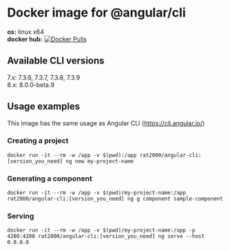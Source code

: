 # Docker image for @angular/cli

**os:** linux x64 <br>
**docker hub:** [![Docker Pulls](https://img.shields.io/docker/pulls/rat2000/angular-cli.svg)](https://hub.docker.com/r/rat2000/angular-cli)


## Available CLI versions

7.x: 7.3.6, 7.3.7, 7.3.8, 7.3.9 <br>
8.x: 8.0.0-beta.9

## Usage examples

This image has the same usage as Angular CLI (https://cli.angular.io/)

### Creating a project

```
docker run -it --rm -w /app -v $(pwd):/app rat2000/angular-cli:[version_you_need] ng new my-project-name
```

### Generating a component

```
docker run -it --rm -w /app -v $(pwd)/my-project-name:/app rat2000/angular-cli:[version_you_need] ng g component sample-component
```

### Serving

```
docker run -it --rm -w /app -v $(pwd)/my-project-name:/app -p 4200:4200 rat2000/angular-cli:[version_you_need] ng serve --host 0.0.0.0
```
